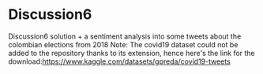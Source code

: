 # Discussion6
Discussion6 solution + a sentiment analysis into some tweets about the colombian elections from 2018
Note: The covid19 dataset could not be added to the repository thanks to its extension, hence here's the link for the download:https://www.kaggle.com/datasets/gpreda/covid19-tweets
